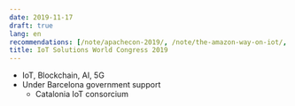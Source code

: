 ```yaml
---
date: 2019-11-17
draft: true
lang: en
recommendations: [/note/apachecon-2019/, /note/the-amazon-way-on-iot/, /note/rule-based-ai/]
title: IoT Solutions World Congress 2019
---
```


- IoT, Blockchain, AI, 5G
- Under Barcelona government support
    - Catalonia IoT consorcium
